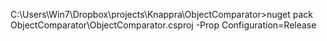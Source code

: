 C:\Users\Win7\Dropbox\projects\Knappra\ObjectComparator>nuget pack ObjectComparator\ObjectComparator.csproj -Prop Configuration=Release